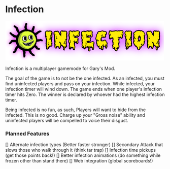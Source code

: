 # Infection
![infection](logo.png)

Infection is a multiplayer gamemode for Gary's Mod.

The goal of the game is to not be the one infected. As an infected, you must find uninfected players and pass on your infection. While infected, your infection timer will wind down. The game ends when one player's infection timer hits Zero. The winner is declared by whoever had the highest infection timer.

Being infected is no fun, as such, Players will want to hide from the infected. This is no good. Charge up your "Gross noise" ability and uninfected players will be compelled to voice their disgust.

### Planned Features
 [] Alternate infection types (Better faster stronger)
 [] Secondary Attack that slows those who walk through it (think tar trap)
 [] Infection time pickups (get those points back!)
 [] Better infection animations (do something while frozen other than stand there)
 [] Web integration (global scoreboards!)
